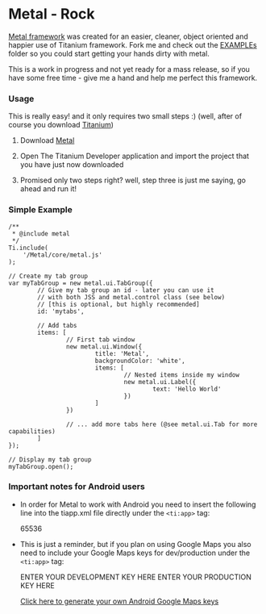 Metal - Rock
============
[Metal framework](https://github.com/amirlazarovich/Metal/tree/master/Resources/Metal) was created for an easier, cleaner, object oriented and happier use of Titanium framework.
Fork me and check out the [EXAMPLEs](https://github.com/amirlazarovich/Metal/tree/master/Resources/EXAMPLEs) folder so 
you could start getting your hands dirty with metal.

This is a work in progress and not yet ready for a mass release, so if you have some free time - give me a hand and help
me perfect this framework. 

### Usage ###
This is really easy! and it only requires two small steps :) (well, after of course you download [Titanium](http://developer.appcelerator.com/get_started))

1. Download [Metal](https://github.com/amirlazarovich/Metal/archives/master) 

2. Open The Titanium Developer application and import the project that you have just now downloaded

3. Promised only two steps right? well, step three is just me saying, go ahead and run it! 

### Simple Example ###

    /**
     * @include metal
     */
    Ti.include(
        '/Metal/core/metal.js'
    );	
    
    // Create my tab group
    var myTabGroup = new metal.ui.TabGroup({
            // Give my tab group an id - later you can use it
            // with both JSS and metal.control class (see below)
            // [this is optional, but highly recommended]
            id: 'mytabs',
            
            // Add tabs
            items: [
                    // First tab window
                    new metal.ui.Window({ 
                            title: 'Metal',
                            backgroundColor: 'white',			
                            items: [
                                    // Nested items inside my window
                                    new metal.ui.Label({
                                            text: 'Hello World'
                                    })
                            ]
                    })
                    
                    // ... add more tabs here (@see metal.ui.Tab for more capabilities)
            ]
    });
    
    // Display my tab group
    myTabGroup.open();

### Important notes for Android users ###
- In order for Metal to work with Android you need to insert the following line into the tiapp.xml file directly 
  under the `<ti:app>` tag:

	
    <property name="ti.android.threadstacksize" type="int">65536</property>


- This is just a reminder, but if you plan on using Google Maps you also need to include your Google Maps keys for dev/production under the `<ti:app>` tag:

	
    <property name="ti.android.google.map.api.key.development">ENTER YOUR DEVELOPMENT KEY HERE</property>
    <property name="ti.android.google.map.api.key.production">ENTER YOUR PRODUCTION KEY HERE</property>


  [Click here to generate your own Android Google Maps keys](http://code.google.com/android/maps-api-signup.html)